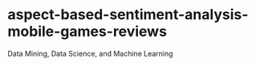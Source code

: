 # aspect-based-sentiment-analysis-mobile-games-reviews
Data Mining, Data Science, and Machine Learning
